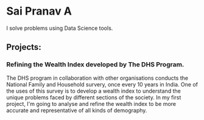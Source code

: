 # Sai Pranav A
I solve problems using Data Science tools.

## Projects:

### Refining the Wealth Index developed by The DHS Program.

The DHS program in collaboration with other organisations conducts the National Family and Household survery, once every 10 years in India. One of the uses of this survey is to develop a wealth index to understand the unique problems faced by different sections of the society. In my first project, I'm going to analyse and refine the wealth index to be more accurate and representative of all kinds of demography.

